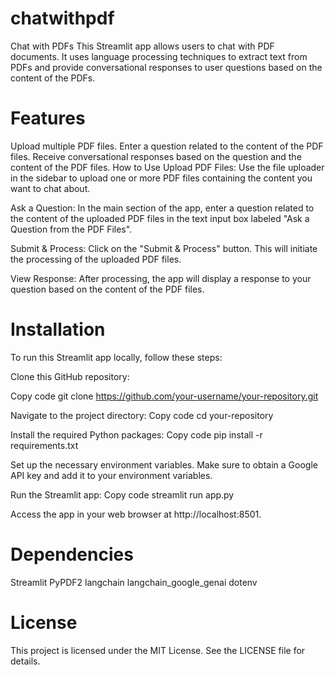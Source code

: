 # chatwithpdf
Chat with PDFs
This Streamlit app allows users to chat with PDF documents. It uses language processing techniques to extract text from PDFs and provide conversational responses to user questions based on the content of the PDFs.

# Features
Upload multiple PDF files.
Enter a question related to the content of the PDF files.
Receive conversational responses based on the question and the content of the PDF files.
How to Use
Upload PDF Files: Use the file uploader in the sidebar to upload one or more PDF files containing the content you want to chat about.

Ask a Question: In the main section of the app, enter a question related to the content of the uploaded PDF files in the text input box labeled "Ask a Question from the PDF Files".

Submit & Process: Click on the "Submit & Process" button. This will initiate the processing of the uploaded PDF files.

View Response: After processing, the app will display a response to your question based on the content of the PDF files.

# Installation
To run this Streamlit app locally, follow these steps:

Clone this GitHub repository:

Copy code
git clone https://github.com/your-username/your-repository.git

Navigate to the project directory:
Copy code
cd your-repository

Install the required Python packages:
Copy code
pip install -r requirements.txt

Set up the necessary environment variables. Make sure to obtain a Google API key and add it to your environment variables.

Run the Streamlit app:
Copy code
streamlit run app.py

Access the app in your web browser at http://localhost:8501.

# Dependencies
Streamlit
PyPDF2
langchain
langchain_google_genai
dotenv

# License
This project is licensed under the MIT License. See the LICENSE file for details.

